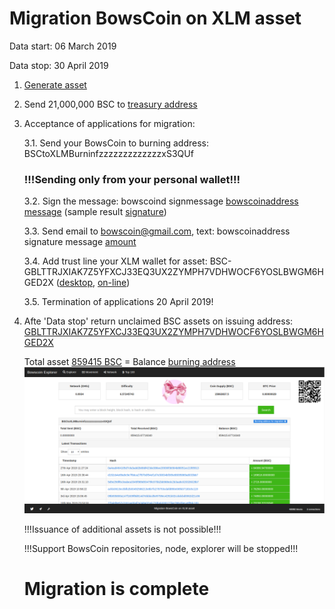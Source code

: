 # Migration BowsCoin on XLM asset

Data start: 06 March 2019

Data stop: 30 April 2019

1. [Generate asset](https://stellar.expert/explorer/public/asset/BSC-GBLTTRJXIAK7Z5YFXCJ33EQ3UX2ZYMPH7VDHWOCF6YOSLBWGM6HGED2X "BSC-GBLTTRJXIAK7Z5YFXCJ33EQ3UX2ZYMPH7VDHWOCF6YOSLBWGM6HGED2X")

2. Send 21,000,000 BSC to [treasury address](https://stellar.expert/explorer/public/account/GBUUCSASATFBCGVGNYIM7M4TIVGSVPC2H6R32D35IO6MUU2QOVFSOWF3 "GBUUCSASATFBCGVGNYIM7M4TIVGSVPC2H6R32D35IO6MUU2QOVFSOWF3")

3. Acceptance of applications for migration:

   3.1. Send your BowsCoin to burning address: BSCtoXLMBurninfzzzzzzzzzzzzzxS3QUf
   ### !!!Sending only from your personal wallet!!!
   
   3.2. Sign the message: bowscoind signmessage [bowscoinaddress](http:// "your_BowsCoin_address") [message](http://  "your_XLM_address")
   (sample result [signature](http:// "Hz+ucFfWwuShRT4XdghfS8mV4GJLCUvDlisu8rO7dCqXCoVkd+Lt3JcjRrrX8JEM6Jd/Rmxi55abUKkmoVyq6Gg="))
   
   3.3. Send email to bowscoin@gmail.com, text:  bowscoinaddress signature message [amount](http:// "amount rounding to integer")
   
   3.4. Add trust line your XLM wallet for asset: BSC-GBLTTRJXIAK7Z5YFXCJ33EQ3UX2ZYMPH7VDHWOCF6YOSLBWGM6HGED2X
   ([desktop](https://github.com/stellarchat/desktop-client/releases), [on-line](https://stellarterm.com/#account))
   
   3.5. Termination of applications 20 April 2019!
 
4. Afte 'Data stop' return unclaimed BSC assets on issuing address: [GBLTTRJXIAK7Z5YFXCJ33EQ3UX2ZYMPH7VDHWOCF6YOSLBWGM6HGED2X](https://stellar.expert/explorer/public/tx/101616426552406016#101616426552406017 "return unclaimed BSC assets")

   Total asset [859415 BSC](https://stellar.expert/explorer/public/asset/BSC-GBLTTRJXIAK7Z5YFXCJ33EQ3UX2ZYMPH7VDHWOCF6YOSLBWGM6HGED2X "Total supply") = Balance [burning address](http://bows.network/address/BSCtoXLMBurninfzzzzzzzzzzzzzxS3QUf)
   ![](https://github.com/bowscoin/migration/blob/master/Burning_address.png "Balance burning address on Data stop")
   
   !!!Issuance of additional assets is not possible!!!
   
   !!!Support BowsCoin repositories, node, explorer will be stopped!!!
   
   # Migration is complete
